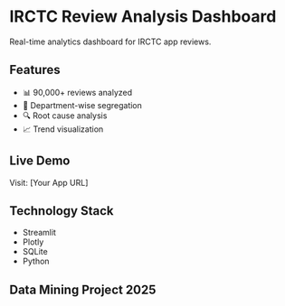 # IRCTC Review Analysis Dashboard

Real-time analytics dashboard for IRCTC app reviews.

## Features
- 📊 90,000+ reviews analyzed
- 🏢 Department-wise segregation
- 🔍 Root cause analysis
- 📈 Trend visualization

## Live Demo
Visit: [Your App URL]

## Technology Stack
- Streamlit
- Plotly
- SQLite
- Python

## Data Mining Project 2025
